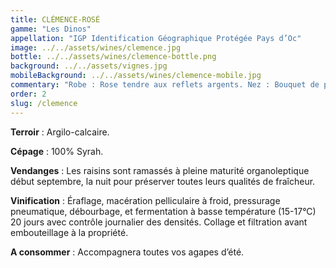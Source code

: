 ```yaml
---
title: CLÉMENCE-ROSÉ
gamme: "Les Dinos"
appellation: "IGP Identification Géographique Protégée Pays d’Oc"
image: ../../assets/wines/clemence.jpg
bottle: ../../assets/wines/clemence-bottle.png
background: ../../assets/vignes.jpg
mobileBackground: ../../assets/wines/clemence-mobile.jpg
commentary: "Robe : Rose tendre aux reflets argents. Nez : Bouquet de petits fruits rouges frais et d’agrumes. Bouche : En harmonie avec son nez, finale franche."
order: 2
slug: /clemence
---
```


**Terroir** : Argilo-calcaire.

**Cépage** : 100% Syrah.

**Vendanges** : Les raisins sont ramassés à pleine maturité organoleptique début septembre, la nuit pour préserver toutes leurs qualités de fraîcheur.

**Vinification** : Éraflage, macération pelliculaire à froid, pressurage pneumatique, débourbage, et fermentation à basse température (15-17°C) 20 jours avec contrôle journalier des densités. Collage et filtration avant embouteillage à la propriété.

**A consommer** : Accompagnera toutes vos agapes d’été.
